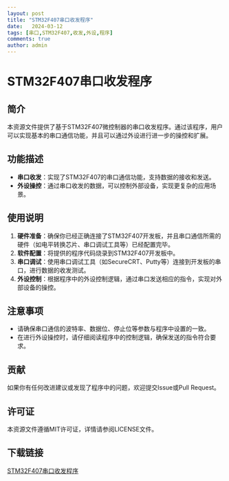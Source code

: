 ```yaml
---
layout: post
title: "STM32F407串口收发程序"
date:   2024-03-12
tags: [串口,STM32F407,收发,外设,程序]
comments: true
author: admin
---
```

# STM32F407串口收发程序

## 简介
本资源文件提供了基于STM32F407微控制器的串口收发程序。通过该程序，用户可以实现基本的串口通信功能，并且可以通过外设进行进一步的操控和扩展。

## 功能描述
- **串口收发**：实现了STM32F407的串口通信功能，支持数据的接收和发送。
- **外设操控**：通过串口收发的数据，可以控制外部设备，实现更复杂的应用场景。

## 使用说明
1. **硬件准备**：确保你已经正确连接了STM32F407开发板，并且串口通信所需的硬件（如电平转换芯片、串口调试工具等）已经配置完毕。
2. **软件配置**：将提供的程序代码烧录到STM32F407开发板中。
3. **串口调试**：使用串口调试工具（如SecureCRT、Putty等）连接到开发板的串口，进行数据的收发测试。
4. **外设控制**：根据程序中的外设控制逻辑，通过串口发送相应的指令，实现对外部设备的操控。

## 注意事项
- 请确保串口通信的波特率、数据位、停止位等参数与程序中设置的一致。
- 在进行外设操控时，请仔细阅读程序中的控制逻辑，确保发送的指令符合要求。

## 贡献
如果你有任何改进建议或发现了程序中的问题，欢迎提交Issue或Pull Request。

## 许可证
本资源文件遵循MIT许可证，详情请参阅LICENSE文件。

## 下载链接

[STM32F407串口收发程序](https://pan.quark.cn/s/0b9ddbb0bfc8)